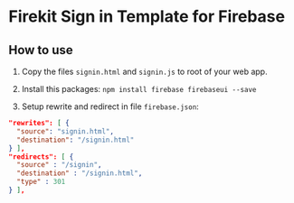 # Firekit Sign in Template for Firebase

## How to use

1. Copy the files `signin.html` and `signin.js` to root of your web app.

2. Install this packages: `npm install firebase firebaseui --save`

3. Setup rewrite and redirect in file `firebase.json`:

```json
"rewrites": [ {
  "source": "signin.html",
  "destination": "/signin.html"
} ],
"redirects": [ {
  "source" : "/signin",
  "destination" : "/signin.html",
  "type" : 301
} ],
```
